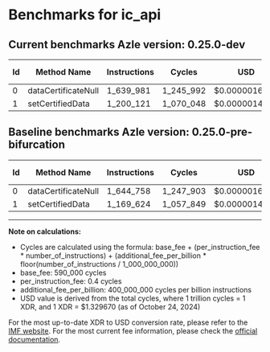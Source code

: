 # Benchmarks for ic_api

## Current benchmarks Azle version: 0.25.0-dev

| Id  | Method Name         | Instructions | Cycles    | USD           | USD/Million Calls | Change                            |
| --- | ------------------- | ------------ | --------- | ------------- | ----------------- | --------------------------------- |
| 0   | dataCertificateNull | 1_639_981    | 1_245_992 | $0.0000016568 | $1.65             | <font color="green">-4_777</font> |
| 1   | setCertifiedData    | 1_200_121    | 1_070_048 | $0.0000014228 | $1.42             | <font color="red">+30_497</font>  |

## Baseline benchmarks Azle version: 0.25.0-pre-bifurcation

| Id  | Method Name         | Instructions | Cycles    | USD           | USD/Million Calls |
| --- | ------------------- | ------------ | --------- | ------------- | ----------------- |
| 0   | dataCertificateNull | 1_644_758    | 1_247_903 | $0.0000016593 | $1.65             |
| 1   | setCertifiedData    | 1_169_624    | 1_057_849 | $0.0000014066 | $1.40             |

---

**Note on calculations:**

-   Cycles are calculated using the formula: base_fee + (per_instruction_fee \* number_of_instructions) + (additional_fee_per_billion \* floor(number_of_instructions / 1_000_000_000))
-   base_fee: 590_000 cycles
-   per_instruction_fee: 0.4 cycles
-   additional_fee_per_billion: 400_000_000 cycles per billion instructions
-   USD value is derived from the total cycles, where 1 trillion cycles = 1 XDR, and 1 XDR = $1.329670 (as of October 24, 2024)

For the most up-to-date XDR to USD conversion rate, please refer to the [IMF website](https://www.imf.org/external/np/fin/data/rms_sdrv.aspx).
For the most current fee information, please check the [official documentation](https://internetcomputer.org/docs/current/developer-docs/gas-cost#execution).
